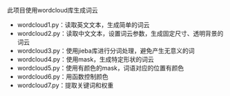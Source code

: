 此项目使用wordcloud库生成词云
- wordcloud1.py：读取英文文本，生成简单的词云
- wordcloud2.py：读取中文文本，设置词云参数，生成固定尺寸、透明背景的词云
- wordcloud3.py：使用jieba库进行分词处理，避免产生无意义的词
- wordcloud4.py：使用mask，生成特定形状的词云
- wordcloud5.py：使用有颜色的mask，词语对应的位置有颜色
- wordcloud6.py：用函数控制颜色
- wordcloud7.py：提取关键词和权重